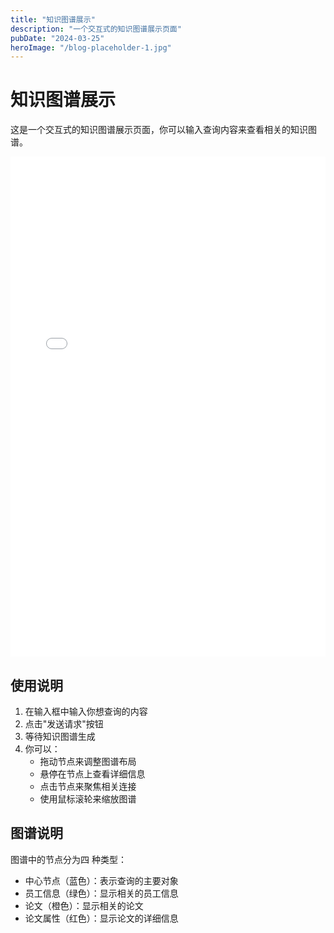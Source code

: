 ```yaml
---
title: "知识图谱展示"
description: "一个交互式的知识图谱展示页面"
pubDate: "2024-03-25"
heroImage: "/blog-placeholder-1.jpg"
---
```


# 知识图谱展示

这是一个交互式的知识图谱展示页面，你可以输入查询内容来查看相关的知识图谱。

<iframe src="/knowledge-graph" style="width: 100%; height: 800px; border: none;"></iframe>

## 使用说明

1. 在输入框中输入你想查询的内容
2. 点击"发送请求"按钮
3. 等待知识图谱生成
4. 你可以：
   - 拖动节点来调整图谱布局
   - 悬停在节点上查看详细信息
   - 点击节点来聚焦相关连接
   - 使用鼠标滚轮来缩放图谱

## 图谱说明

图谱中的节点分为四       种类型：
- 中心节点（蓝色）：表示查询的主要对象
- 员工信息（绿色）：显示相关的员工信息
- 论文（橙色）：显示相关的论文
- 论文属性（红色）：显示论文的详细信息 